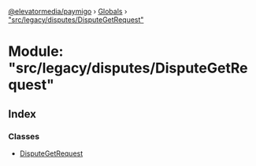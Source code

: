 [@elevatormedia/paymigo](../README.md) › [Globals](../globals.md) › ["src/legacy/disputes/DisputeGetRequest"](_src_legacy_disputes_disputegetrequest_.md)

# Module: "src/legacy/disputes/DisputeGetRequest"

## Index

### Classes

-   [DisputeGetRequest](../classes/_src_legacy_disputes_disputegetrequest_.disputegetrequest.md)
